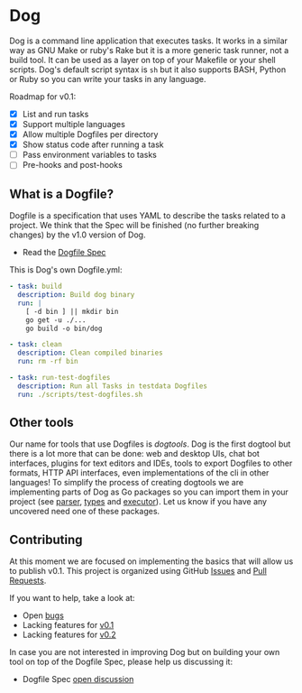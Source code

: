 # Dog

Dog is a command line application that executes tasks. It works in a similar way as GNU Make or ruby's Rake but it is a more generic task runner, not a build tool. It can be used as a layer on top of your Makefile or your shell scripts. Dog's default script syntax is `sh` but it also supports BASH, Python or Ruby so you can write your tasks in any language.

Roadmap for v0.1:

- [x] List and run tasks
- [x] Support multiple languages
- [x] Allow multiple Dogfiles per directory
- [x] Show status code after running a task
- [ ] Pass environment variables to tasks
- [ ] Pre-hooks and post-hooks

## What is a Dogfile?

Dogfile is a specification that uses YAML to describe the tasks related to a project. We think that the Spec will be finished (no further breaking changes) by the v1.0 version of Dog.

- Read the [Dogfile Spec](https://github.com/xsb/dog/blob/master/DOGFILE_SPEC.md)

This is Dog's own Dogfile.yml:

```yml
- task: build
  description: Build dog binary
  run: |
    [ -d bin ] || mkdir bin
    go get -u ./...
    go build -o bin/dog

- task: clean
  description: Clean compiled binaries
  run: rm -rf bin

- task: run-test-dogfiles
  description: Run all Tasks in testdata Dogfiles
  run: ./scripts/test-dogfiles.sh
```

## Other tools

Our name for tools that use Dogfiles is *dogtools*. Dog is the first dogtool but there is a lot more that can be done: web and desktop UIs, chat bot interfaces, plugins for text editors and IDEs, tools to export Dogfiles to other formats, HTTP API interfaces, even implementations of the cli in other languages! To simplify the process of creating dogtools we are implementing parts of Dog as Go packages so you can import them in your project (see [parser](https://github.com/xsb/dog/tree/master/parser), [types](https://github.com/xsb/dog/tree/master/types) and [executor](https://github.com/xsb/dog/tree/master/executor)). Let us know if you have any uncovered need one of these packages.

## Contributing

At this moment we are focused on implementing the basics that will allow us to publish v0.1. This project is organized using GitHub [Issues](https://github.com/xsb/dog/issues) and [Pull Requests](https://github.com/xsb/dog/pulls).

If you want to help, take a look at:

- Open [bugs](https://github.com/xsb/dog/issues?q=is%3Aissue+is%3Aopen+label%3Abug)
- Lacking features for [v0.1](https://github.com/xsb/dog/milestones/v0.1)
- Lacking features for [v0.2](https://github.com/xsb/dog/milestones/v0.2)

In case you are not interested in improving Dog but on building your own tool on top of the Dogfile Spec, please help us discussing it:

- Dogfile Spec [open discussion](https://github.com/xsb/dog/issues?q=is%3Aissue+is%3Aopen+label%3A%22dogfile+spec%22)

